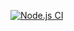 [![Node.js CI](https://github.com/Mkhululi97/waiter-webapp/actions/workflows/node.js.yml/badge.svg)](https://github.com/Mkhululi97/waiter-webapp/actions/workflows/node.js.yml)
